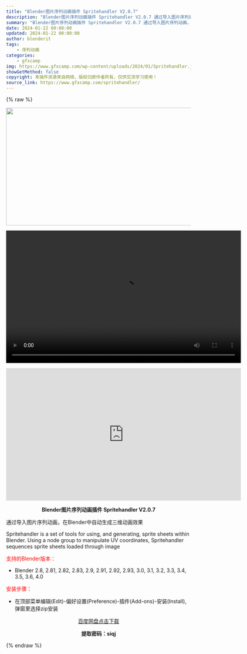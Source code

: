 ```yaml
---
title: "Blender图片序列动画插件 Spritehandler V2.0.7"
description: "Blender图片序列动画插件 Spritehandler V2.0.7 通过导入图片序列动画，在Blender中自动生成三维动画效果 Spritehandler is a set of tools ..."
summary: "Blender图片序列动画插件 Spritehandler V2.0.7 通过导入图片序列动画，在Blender中自动生成三维动画效果 Spritehandler is a set of tools ..."
date: 2024-01-22 00:00:00
updated: 2024-01-22 00:00:00
author: blenderit
tags: 
    - 序列动画
categories:
    - gfxcamp
img: https://www.gfxcamp.com/wp-content/uploads/2024/01/Spritehandler.jpg
showGetMethod: false
copyright: 本插件资源来自网络，版权归原作者所有，仅供交流学习使用！
source_link: https://www.gfxcamp.com/spritehandler/
---
```


{% raw %}
<div><p><img decoding="async" class="aligncenter size-full wp-image-117991" src="https://www.gfxcamp.com/wp-content/uploads/2024/01/Spritehandler.jpg" data-src="https://www.gfxcamp.com/wp-content/uploads/2024/01/Spritehandler.jpg" alt="" width="640" height="320" data-srcset="https://www.gfxcamp.com/wp-content/uploads/2024/01/Spritehandler.jpg 640w, https://www.gfxcamp.com/wp-content/uploads/2024/01/Spritehandler-150x75.jpg 150w" data-sizes="(max-width: 640px) 100vw, 640px"><br>
</p><center><div style="width: 640px;" class="wp-video"><!--[if lt IE 9]><script>document.createElement('video');</script><![endif]-->
<video class="wp-video-shortcode" id="video-117990-1" width="640" height="360" preload="true" controls="controls"><source type="video/mp4" src="http://cloud.video.taobao.com/play/u/null/p/1/e/6/t/1/447075144005.mp4?_=1"></source><a href="http://cloud.video.taobao.com/play/u/null/p/1/e/6/t/1/447075144005.mp4">http://cloud.video.taobao.com/play/u/null/p/1/e/6/t/1/447075144005.mp4</a></video></div></center><p style="text-align: center;"><iframe loading="lazy" src="https://player.youku.com/embed/XNjM2MDIxODk0OA==" width="640" height="360" frameborder="0" allowfullscreen="allowfullscreen" data-mce-fragment="1"></iframe></p><p style="text-align: center;"><strong>Blender图片序列动画插件 Spritehandler V2.0.7</strong></p><p>通过导入图片序列动画，在Blender中自动生成三维动画效果</p><p>Spritehandler is a set of tools for using, and generating, sprite sheets within Blender. Using a node group to manipulate UV coordinates, Spritehandler sequences sprite sheets loaded through image</p><p style="text-align: left;"><span style="color: #ff0000;">支持的Blender版本：</span></p><ul>
<li style="text-align: left;">Blender 2.8, 2.81, 2.82, 2.83, 2.9, 2.91, 2.92, 2.93, 3.0, 3.1, 3.2, 3.3, 3.4, 3.5, 3.6, 4.0</li>
</ul><p style="text-align: left;"><span style="color: #ff0000;">安装步骤：</span></p><ul>
<li>在顶部菜单编辑(Edit)-偏好设置(Preference)-插件(Add-ons)-安装(Install),弹窗里选择zip安装</li>
</ul><p style="text-align: center;"><a class="maxbutton-3 maxbutton maxbutton-baidu" target="_blank" rel="noopener" href="https://pan.baidu.com/s/1pcdJ80jeX9FhpwEwGhheYQ?pwd=siqj"><span class="mb-text">百度网盘点击下载</span></a></p><p style="text-align: center;"><strong>提取密码：siqj</strong></p></div>
<div style="display: none">gfxcamp</div>
{% endraw %}